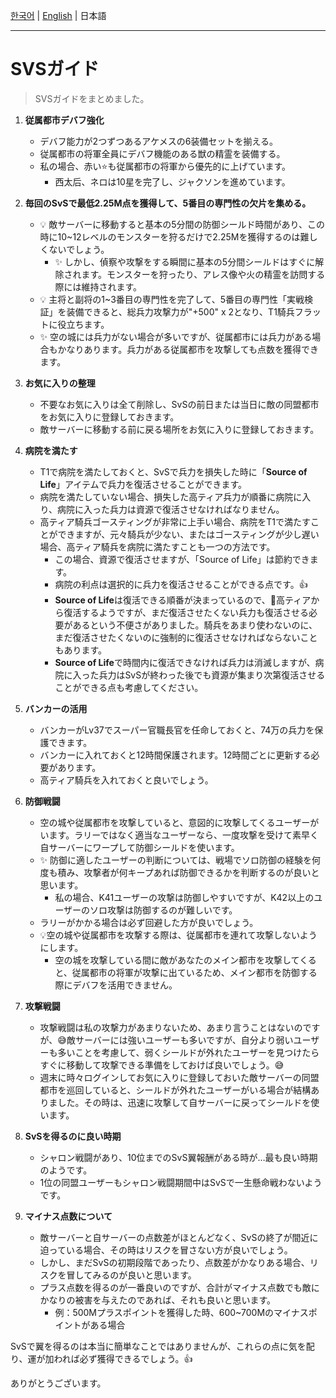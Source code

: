 [한국어](SvS_ko.md) | [English](SvS_en.md) | 日本語

---

# SVSガイド

> SVSガイドをまとめました。

1. **従属都市デバフ強化**

   * デバフ能力が2つずつあるアケメスの6装備セットを揃える。
   * 従属都市の将軍全員にデバフ機能のある獣の精霊を装備する。
   * 私の場合、赤い⭐も従属都市の将軍から優先的に上げています。
     * 西太后、ネロは10星を完了し、ジャクソンを進めています。

2. **毎回のSvSで最低2.25M点を獲得して、5番目の専門性の欠片を集める。**

   * 💡 敵サーバーに移動すると基本の5分間の防御シールド時間があり、この時に10~12レベルのモンスターを狩るだけで2.25Mを獲得するのは難しくないでしょう。
     * ✨ しかし、偵察や攻撃をする瞬間に基本の5分間シールドはすぐに解除されます。モンスターを狩ったり、アレス像や火の精霊を訪問する際には維持されます。
   * 💡 主将と副将の1~3番目の専門性を完了して、5番目の専門性「実戦検証」を装備できると、総兵力攻撃力が"+500" x 2となり、T1騎兵フラットに役立ちます。
   * ✨ 空の城には兵力がない場合が多いですが、従属都市には兵力がある場合もかなりあります。兵力がある従属都市を攻撃しても点数を獲得できます。

3. **お気に入りの整理**
   * 不要なお気に入りは全て削除し、SvSの前日または当日に敵の同盟都市をお気に入りに登録しておきます。
   * 敵サーバーに移動する前に戻る場所をお気に入りに登録しておきます。
   
4. **病院を満たす**

   * T1で病院を満たしておくと、SvSで兵力を損失した時に「**Source of Life**」アイテムで兵力を復活させることができます。
   * 病院を満たしていない場合、損失した高ティア兵力が順番に病院に入り、病院に入った兵力は資源で復活させなければなりません。
   * 高ティア騎兵ゴースティングが非常に上手い場合、病院をT1で満たすことができますが、元々騎兵が少ない、またはゴースティングが少し遅い場合、高ティア騎兵を病院に満たすことも一つの方法です。
     * この場合、資源で復活させますが、「Source of Life」は節約できます。
     * 病院の利点は選択的に兵力を復活させることができる点です。👍
     * **Source of Life**は復活できる順番が決まっているので、🥲高ティアから復活するようですが、まだ復活させたくない兵力も復活させる必要があるという不便さがありました。騎兵をあまり使わないのに、まだ復活させたくないのに強制的に復活させなければならないこともあります。
     * **Source of Life**で時間内に復活できなければ兵力は消滅しますが、病院に入った兵力はSvSが終わった後でも資源が集まり次第復活させることができる点も考慮してください。

5. **バンカーの活用**

   * バンカーがLv37でスーパー官職長官を任命しておくと、74万の兵力を保護できます。
   * バンカーに入れておくと12時間保護されます。12時間ごとに更新する必要があります。
   * 高ティア騎兵を入れておくと良いでしょう。

6. **防御戦闘**

   * 空の城や従属都市を攻撃していると、意図的に攻撃してくるユーザーがいます。ラリーではなく適当なユーザーなら、一度攻撃を受けて素早く自サーバーにワープして防御シールドを使います。
   * ✨ 防御に適したユーザーの判断については、戦場でソロ防御の経験を何度も積み、攻撃者が何キープあれば防御できるかを判断するのが良いと思います。
     * 私の場合、K41ユーザーの攻撃は防御しやすいですが、K42以上のユーザーのソロ攻撃は防御するのが難しいです。
   * ラリーがかかる場合は必ず回避した方が良いでしょう。
   * 💡空の城や従属都市を攻撃する際は、従属都市を連れて攻撃しないようにします。
     * 空の城を攻撃している間に敵があなたのメイン都市を攻撃してくると、従属都市の将軍が攻撃に出ているため、メイン都市を防御する際にデバフを活用できません。

7. **攻撃戦闘**

   * 攻撃戦闘は私の攻撃力があまりないため、あまり言うことはないのですが、😅敵サーバーには強いユーザーも多いですが、自分より弱いユーザーも多いことを考慮して、弱くシールドが外れたユーザーを見つけたらすぐに移動して攻撃できる準備をしておけば良いでしょう。😅
   * 週末に時々ログインしてお気に入りに登録しておいた敵サーバーの同盟都市を巡回していると、シールドが外れたユーザーがいる場合が結構ありました。その時は、迅速に攻撃して自サーバーに戻ってシールドを使います。

8. **SvSを得るのに良い時期**

   * シャロン戦闘があり、10位までのSvS翼報酬がある時が…最も良い時期のようです。
   * 1位の同盟ユーザーもシャロン戦闘期間中はSvSで一生懸命戦わないようです。

9. **マイナス点数について**
   * 敵サーバーと自サーバーの点数差がほとんどなく、SvSの終了が間近に迫っている場合、その時はリスクを冒さない方が良いでしょう。
   * しかし、まだSvSの初期段階であったり、点数差がかなりある場合、リスクを冒してみるのが良いと思います。
   * プラス点数を得るのが一番良いのですが、合計がマイナス点数でも敵にかなりの被害を与えたのであれば、それも良いと思います。
     * 例：500Mプラスポイントを獲得した時、600~700Mのマイナスポイントがある場合

SvSで翼を得るのは本当に簡単なことではありませんが、これらの点に気を配り、運が加われば必ず獲得できるでしょう。👍

ありがとうございます。



